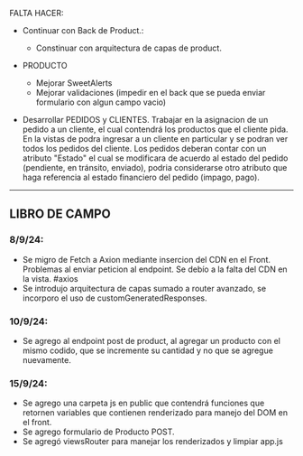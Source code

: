 FALTA HACER:

- Continuar con Back de Product.:

  - Constinuar con arquitectura de capas de product.

- PRODUCTO
  - Mejorar SweetAlerts
  - Mejorar validaciones (impedir en el back que se pueda enviar formulario con algun campo vacio)

- Desarrollar PEDIDOS y CLIENTES. Trabajar en la asignacion de un pedido a un cliente, el cual contendrá los productos que el cliente pida. En la vistas de podra ingresar a un cliente en particular y se podran ver todos los pedidos del cliente. Los pedidos deberan contar con un atributo "Estado" el cual se modificara de acuerdo al estado del pedido (pendiente, en tránsito, enviado), podria considerarse otro atributo que haga referencia al estado financiero del pedido (impago, pago).

---

## LIBRO DE CAMPO

### **8/9/24:**

- Se migro de Fetch a Axion mediante insercion del CDN en el Front. Problemas al enviar peticion al endpoint. Se debío a la falta del CDN en la vista. #axios
- Se introdujo arquitectura de capas sumado a router avanzado, se incorporo el uso de customGeneratedResponses.

### **10/9/24:**

- Se agrego al endpoint post de product, al agregar un producto con el mismo codido, que se incremente su cantidad y no que se agregue nuevamente.

### **15/9/24:**

- Se agrego una carpeta js en public que contendrá funciones que retornen variables que contienen renderizado para manejo del DOM en el front.
- Se agrego formulario de Producto POST.
- Se agregó viewsRouter para manejar los renderizados y limpiar app.js

